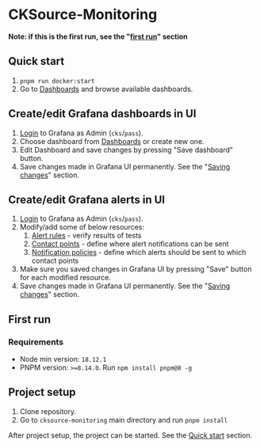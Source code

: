 # CKSource-Monitoring

**Note: if this is the first run, see the "[first run](#first-run)" section**

## Quick start

1. `pnpm run docker:start`
3. Go to [Dashboards](http://localhost:3000/dashboards) and browse available dashboards.

## Create/edit Grafana dashboards in UI

1. [Login](http://localhost:3000/login) to Grafana as Admin (`cks`/`pass`).
2. Choose dashboard from [Dashboards](http://localhost:3000/dashboards) or create new one.
3. Edit Dashboard and save changes by pressing "Save dashboard" button.
4. Save changes made in Grafana UI permanently. See the "[Saving changes](#save-changes-made-in-grafana-ui-permanently)" section.

## Create/edit Grafana alerts in UI

1. [Login](http://localhost:3000/login) to Grafana as Admin (`cks`/`pass`).
2. Modify/add some of below resources:
   1. [Alert rules](http://localhost:3000/alerting/list) - verify results of tests
   2. [Contact points](http://localhost:3000/alerting/notifications) - define where alert notifications can be sent
   3. [Notification policies](http://localhost:3000/alerting/routes) - define which alerts should be sent to which contact points
3. Make sure you saved changes in Grafana UI by pressing "Save" button for each modified resource.
4. Save changes made in Grafana UI permanently. See the "[Saving changes](#save-changes-made-in-grafana-ui-permanently)" section.


## First run

### Requirements

- Node min version: `18.12.1`
- PNPM version: `>=8.14.0`. Run `npm install pnpm@8 -g`

## Project setup

1. Clone repository.
2. Go to `cksource-monitoring` main directory and run `pnpm install`

After project setup, the project can be started. See the [Quick start](#quick-start) section.
